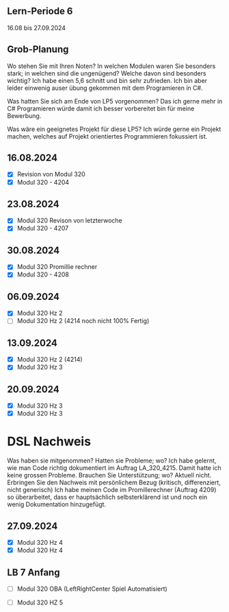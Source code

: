 ## Lern-Periode 6
16.08 bis 27.09.2024

## Grob-Planung
Wo stehen Sie mit Ihren Noten? In welchen Modulen waren Sie besonders stark; in welchen sind die ungenügend? Welche davon sind besonders wichtig?
Ich habe einen 5,6 schnitt und bin sehr zufrieden. Ich bin aber leider einwenig auser übung gekommen mit dem Programieren in C#.

Was hatten Sie sich am Ende von LP5 vorgenommen?
Das ich gerne mehr in C# Programieren würde damit ich besser vorbereitet bin für meine Bewerbung.

Was wäre ein geeignetes Projekt für diese LP5?
Ich würde gerne ein Projekt machen, welches auf Projekt orientiertes Programmieren fokussiert ist.


## 16.08.2024
- [X] Revision von Modul 320
- [X] Modul 320 - 4204

## 23.08.2024
- [X] Modul 320 Revison von letzterwoche
- [X] Modul 320 - 4207

## 30.08.2024
- [X] Modul 320 Promillie rechner
- [X] Modul 320 - 4208

## 06.09.2024
- [X] Modul 320 Hz 2
- [ ] Modul 320 Hz 2
(4214 noch nicht 100% Fertig)

## 13.09.2024
- [X] Modul 320 Hz 2 (4214)
- [X] Modul 320 Hz 3

## 20.09.2024
- [X] Modul 320 Hz 3 
- [X] Modul 320 Hz 3

# DSL Nachweis
Was haben sie mitgenommen? Hatten sie Probleme; wo?
Ich habe gelernt, wie man Code richtig dokumentiert im Auftrag LA_320_4215. Damit hatte ich keine grossen Probleme.
Brauchen Sie Unterstützung; wo?
Aktuell nicht.
Erbringen Sie den Nachweis mit persönlichem Bezug (kritisch, differenziert, nicht generisch)
Ich habe meinen Code im Promillerechner (Auftrag 4209) so überarbeitet, dass er hauptsächlich selbsterklärend ist und noch ein wenig Dokumentation hinzugefügt.

## 27.09.2024
- [X] Modul 320 Hz 4
- [X] Modul 320 Hz 4

## LB 7 Anfang
- [ ] Modul 320 OBA (LeftRightCenter Spiel Automatisiert)
- [ ] Modul 320 HZ 5


